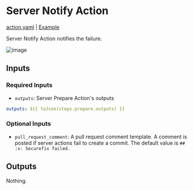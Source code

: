 # Server Notify Action

[action.yaml](action.yaml) | [Example](https://github.com/securefix-action/demo-server/blob/main/.github/workflows/securefix.yaml)

Server Notify Action notifies the failure.

![image](https://github.com/user-attachments/assets/3a06184f-2566-4863-9b2f-20548b8bc990)

## Inputs

### Required Inputs

- `outputs`: Server Prepare Action's outputs

```yaml
outputs: ${{ toJson(steps.prepare.outputs) }}
```

### Optional Inputs

- `pull_request_comment`: A pull request comment template. A comment is posted if server actions fail to create a commit. The default value is `## :x: Securefix failed.`

## Outputs

Nothing.
